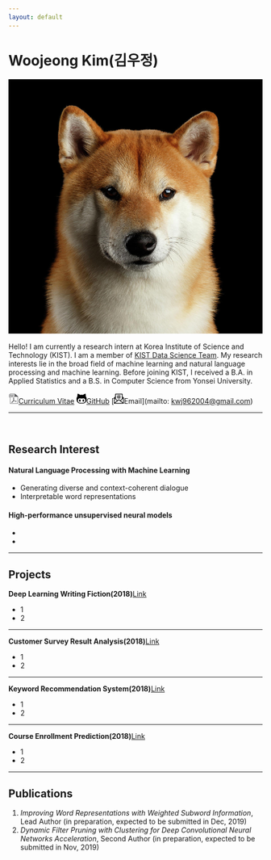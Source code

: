 ```yaml
---
layout: default
---
```


# Woojeong Kim(김우정)

<img class="profile-picture" src="shiba.jpg">

Hello!
I am currently a research intern at Korea Institute of Science and Technology (KIST). I am a member of [KIST Data Science Team](https://kdst.tistory.com/). My research interests lie in the broad field of machine learning and natural language processing and machine learning. Before joining KIST, I received a B.A. in Applied Statistics and a B.S. in Computer Science from Yonsei University.
<br><br>
[<img class="icon" src="pdf-icon-gray20.png" width="20px" height="20px">Curriculum Vitae](CV_Woojeong_Kim.pdf)
[<img class="icon" src="asset/git-icon.jpg" width="20px" height="20px">GitHub](https://github.com/friendshipkim)
[<img class="icon" src="asset/email-icon.png" width="20px" height="20px">Email](mailto: kwj962004@gmail.com)
<br>

---

<br>

## Research Interest

#### Natural Language Processing with Machine Learning
- Generating diverse and context-coherent dialogue
- Interpretable word representations
#### High-performance unsupervised neural models
- 
- 

---

## Projects
**Deep Learning Writing Fiction(2018)**[Link](/project/fiction.html)
- 1
- 2

---

**Customer Survey Result Analysis(2018)**[Link](/project/customer_survey.html)
- 1
- 2

---

**Keyword Recommendation System(2018)**[Link](/project/keyword_recommendation.html)
- 1
- 2

---

**Course Enrollment Prediction(2018)**[Link](/project/course_enrollment.html)
- 1
- 2

---

## Publications

1. *Improving Word Representations with Weighted Subword Information*, Lead Author (in preparation, expected to be submitted in Dec, 2019)
2. *Dynamic Filter Pruning with Clustering for Deep Convolutional Neural Networks Acceleration*, Second Author (in preparation, expected to be submitted in Nov, 2019)
